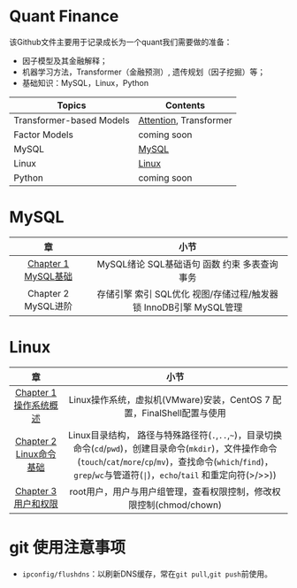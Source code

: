 Quant Finance
==============================
该Github文件主要用于记录成长为一个quant我们需要做的准备：
- 因子模型及其金融解释；
- 机器学习方法，Transformer（金融预测）, 遗传规划（因子挖掘）等；
- 基础知识：MySQL，Linux，Python

|Topics                     |         Contents                                |                                              
| ---                       |---                                              |                                        
|Transformer-based Models   |[Attention](./notebooks/Topic1.md), Transformer  |          
|Factor Models              |         coming soon                             |
|MySQL                      |  [MySQL](#mysql)                  |                                   
|Linux                      |    [Linux](#linux)                                  |       
|Python                     |    coming soon                                  |
 

MySQL
==========================
|章|小节|
|:---:|:---:|
|[Chapter 1 MySQL基础](./notebooks/MySQL/MySQL.md) |MySQL绪论  SQL基础语句  函数  约束  多表查询  事务 |
|Chapter 2 MySQL进阶 |存储引擎  索引  SQL优化  视图/存储过程/触发器 锁 InnoDB引擎 MySQL管理|

Linux
==========================
|章|小节|
|:---:|:---:|
|[Chapter 1 操作系统概述](./notebooks/Linux/LinuxC1.md) |Linux操作系统，虚拟机(VMware)安装，CentOS 7 配置，FinalShell配置与使用|
|[Chapter 2 Linux命令基础](./notebooks/Linux/LinuxC2.md)|Linux目录结构， 路径与特殊路径符(`.`,`..`,`~`)，目录切换命令(`cd`/`pwd`)，创建目录命令(`mkdir`)，文件操作命令(`touch`/`cat`/`more`/`cp`/`mv`)，查找命令(`which`/`find`)，`grep`/`wc`与管道符(`\|`)，`echo`/`tail` 和重定向符(>/>>))|
|[Chapter 3 用户和权限](./notebooks/Linux/LinuxC3.md) |root用户，用户与用户组管理，查看权限控制，修改权限控制(chmod/chown)|



git 使用注意事项
==========================
- `ipconfig/flushdns`：以刷新DNS缓存，常在`git pull`,`git push`前使用。
